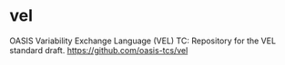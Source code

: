 # vel
OASIS Variability Exchange Language (VEL) TC:  Repository for the VEL standard draft.  https://github.com/oasis-tcs/vel
